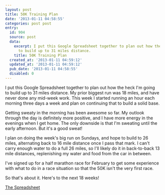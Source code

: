 ```yaml
---
layout: post
title: 50K Training Plan
date: '2013-01-11 04:58:55'
categories: post post
entry:
  id: 904
  source: post
  data:
    excerpt: I put this Google Spreadsheet together to plan out how the heck I'm going
      to build up to 31 miles distance.
    title: 50K Training Plan
  created_at: '2013-01-11 04:59:12'
  updated_at: '2013-01-11 04:59:12'
  pub_date: '2013-01-11 04:58:55'
  disabled: 0
---
```

I put this Google Spreadsheet together to plan out how the heck I'm going to build up to 31 miles distance.  My prior biggest run was 18 miles, and have never done any mid-week work.  This week I started running an hour each morning three days a week and plan on continuing that to build a solid base.  

Getting sweaty in the morning has been awesome so far.  My outlook through the day is definitely more positive, and I have more energy in the evenings when I get home.  The only downside is that I'm sweating until the early afternoon.  But it's a good sweat!

I plan on doing the week's big run on Sundays, and hope to build to 26 miles, alternating back to 16 mile distance once I pass that mark.  I can't carry enough water to do a full 26 miles, so I'll likely do it in back-to-back 13 mile distances, replenishing my water and food from the car in between.

I've signed up for a half marathon race for February to get some experience with what to do in a race situation so that the 50K isn't the very first race.

So that's about it.  Here's to the next 18 weeks!

[The Spreadsheet](https://docs.google.com/spreadsheet/pub?key=0Av7-a2OfybnddENwQ1ljVnAwdTUwWDQySE9SNGs5RXc)

